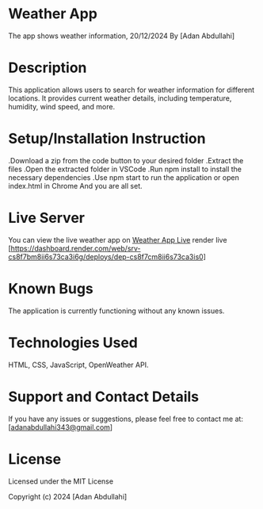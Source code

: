 # Weather App
The app shows weather information, 20/12/2024
By [Adan Abdullahi]

# Description
This application allows users to search for weather information for different locations. It provides current weather details, including temperature, humidity, wind speed, and more.

# Setup/Installation Instruction
.Download a zip from the code button to your desired folder
.Extract the files
.Open the extracted folder in VSCode
.Run npm install to install the necessary dependencies
.Use npm start to run the application or open index.html in Chrome
And you are all set.

# Live Server
You can view the live weather app on [Weather App Live](https://we-zeta.vercel.app/)
render live [https://dashboard.render.com/web/srv-cs8f7bm8ii6s73ca3i6g/deploys/dep-cs8f7cm8ii6s73ca3is0]

# Known Bugs
The application is currently functioning without any known issues.

# Technologies Used
HTML, CSS, JavaScript, OpenWeather API.


# Support and Contact Details
If you have any issues or suggestions, please feel free to contact me at:[adanabdullahi343@gmail.com]

# License
Licensed under the MIT License

Copyright (c) 2024 [Adan Abdullahi]